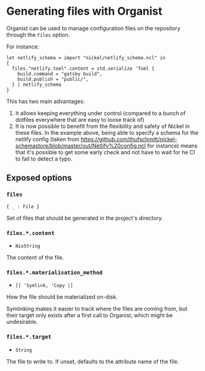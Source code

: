 # Generating files with Organist

Organist can be used to manage configuration files on the repository through the `files` option.

For instance:

```nickel
let netlify_schema = import "nickel/netlify_schema.ncl" in
{
  files."netlify.toml".content = std.serialize 'Toml {
    build.command = "gatsby build",
    build.publish = "public/",
  } | netlify_schema
}
```

This has two main advantages:

1. It allows keeping everything under control (compared to a bunch of dotfiles everywhere that are easy to loose track of)
2. It is now possible to benefit from the flexibility and safety of Nickel in these files.
    In the example above, being able to specify a schema for the netlify config (taken from https://github.com/thufschmitt/nickel-schemastore/blob/master/out/Netlify%20config.ncl for instance) means that it's possible to get some early check and not have to wait for he CI to fail to detect a typo.

## Exposed options

### `files`

`{ _ : File }`

Set of files that should be generated in the project's directory.

### `files.*.content`

- `NixString`

The content of the file.

### `files.*.materialisation_method`

- `[| 'Symlink, 'Copy |]`

How the file should be materialized on-disk.

Symlinking makes it easier to track where the files are coming from,
but their target only exists after a first call to Organist, which
might be undesirable.

### `files.*.target`

- `String`

The file to write to.
If unset, defaults to the attribute name of the file.
